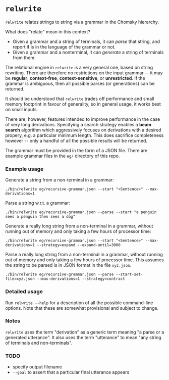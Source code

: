 `relwrite`
==========

`relwrite` relates strings to string via a grammar in the Chomsky hierarchy.

What does "relate" mean in this context?

*   Given a grammar and a string of terminals, it can _parse_ that string, and
    report if is in the language of the grammar or not.
*   Given a grammar and a nonterminal, it can _generate_ a string of terminals
    from them.

The relational engine in `relwrite` is a very general one, based on string rewriting.
There are therefore no restrictions on the input grammar -- it may be **regular**,
**context-free**, **context-sensitive**, or **unrestricted**.  If the grammar is
ambiguous, then all possible parses (or generations) can be returned.

It should be understood that `relwrite` trades off performance and small
memory footprint in favour of generality, so in general usage, it works
best on small inputs.

There are, however, features intended to improve performance in the case of very
long derivations.  Specifying a search strategy enables a **beam search** algorithm
which aggressively focuses on derivations with a desired propery, e.g. a particular
minimum length.  This does sacrifice completeness however -- only a handful of all
the possible results will be returned.

The grammar must be provided in the form of a JSON file.  There are example
grammar files in the `eg/` directory of this repo.

### Example usage

Generate a string from a non-terminal in a grammar:

```
./bin/relwrite eg/recursive-grammar.json --start "<Sentence>" --max-derivations=1
```

Parse a string w.r.t. a grammar:

```
./bin/relwrite eg/recursive-grammar.json --parse --start "a penguin sees a penguin then sees a dog"
```

Generate a really long string from a non-terminal in a grammar, without running out
of memory and only taking a few hours of processor time:

```
./bin/relwrite eg/recursive-grammar.json --start "<Sentence>" --max-derivations=1 --strategy=expand --expand-until=3000
```

Parse a really long string from a non-terminal in a grammar, without running out
of memory and only taking a few hours of processor time.  This assumes the string
to be parsed is in JSON format in the file `xyz.json`.

```
./bin/relwrite eg/recursive-grammar.json --parse --start-set-file=xyz.json --max-derivations=1 --strategy=contract
```

### Detailed usage

Run `relwrite --help` for a description of all the possible command-line options.  Note that
these are somewhat provisional and subject to change.

### Notes

`relwrite` uses the term "derivation" as a generic term meaning "a parse or a generated utterance".
It also uses the term "utterance" to mean "any string of terminals and non-terminals".

### TODO

*   specify output filename
*   `--goal` to assert that a particular final utterance appears
